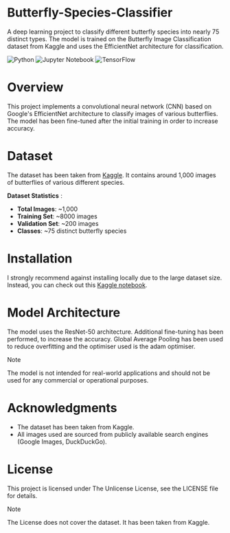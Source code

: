 # Butterfly-Species-Classifier
A deep learning project to classify different butterfly species into nearly 75 distinct types. The model is trained on the Butterfly Image Classification dataset from Kaggle and uses the EfficientNet architecture for classification.

![Python](https://img.shields.io/badge/python-3670A0?style=for-the-badge&logo=python&logoColor=ffdd54)
![Jupyter Notebook](https://img.shields.io/badge/jupyter-%23FA0F00.svg?style=for-the-badge&logo=jupyter&logoColor=white)
![TensorFlow](https://img.shields.io/badge/TensorFlow-%23FF6F00.svg?style=for-the-badge&logo=TensorFlow&logoColor=white)

# Overview

This project implements a convolutional neural network (CNN) based on Google's EfficientNet architecture to classify images of various butterflies. The model has been fine-tuned after the initial training in order to increase accuracy. 


# Dataset

The dataset has been taken from [Kaggle](https://www.kaggle.com/datasets/phucthaiv02/butterfly-image-classification/data). It contains around 1,000 images of butterflies of various different species.

**Dataset Statistics** :

- **Total Images**: ~1,000
- **Training Set**: ~8000 images
- **Validation Set**: ~200 images
- **Classes**: ~75 distinct butterfly species

# Installation

I strongly recommend against installing locally due to the large dataset size. Instead, you can check out this [Kaggle notebook](https://www.kaggle.com/code/sayanjit082805/notebookeaeb64ac18).


# Model Architecture

The model uses the ResNet-50 architecture. Additional fine-tuning has been performed, to increase the accuracy. Global Average Pooling has been used to reduce overfitting and the optimiser used is the adam optimiser.

> [!NOTE]
> The model is not intended for real-world applications and should not be used for any commercial or operational purposes.

# Acknowledgments

- The dataset has been taken from Kaggle.
- All images used are sourced from publicly available search engines (Google Images, DuckDuckGo).

# License

This project is licensed under The Unlicense License, see the LICENSE file for details.

> [!NOTE]
> The License does not cover the dataset. It has been taken from Kaggle.
